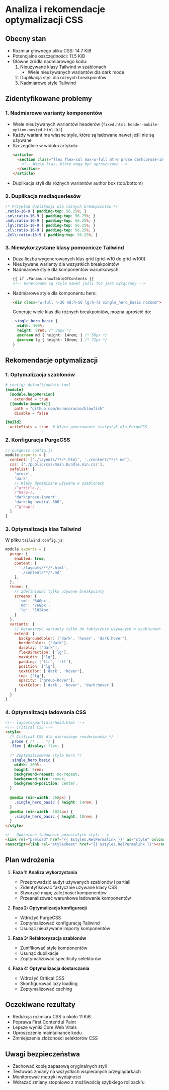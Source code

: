 # Analiza i rekomendacje optymalizacji CSS

## Obecny stan
- Rozmiar głównego pliku CSS: 14.7 KiB
- Potencjalne oszczędności: 11.5 KiB
- Główne źródła nadmiarowego kodu:
  1. Nieużywane klasy Tailwind w szablonach
     - Wiele nieużywanych wariantów dla dark mode
  2. Duplikacja styli dla różnych breakpointów
  3. Nadmiarowe style Tailwind

## Zidentyfikowane problemy

### 1. Nadmiarowe warianty komponentów
- Wiele nieużywanych wariantów headerów (`fixed.html`, `header-mobile-option-nested.html` itd.)
- Każdy wariant ma własne style, które są ładowane nawet jeśli nie są używane
- Szczególnie w widoku artykułu:
  ```html
  <article>
    <section class="flex flex-col max-w-full mt-0 prose dark:prose-invert lg:flex-row">
      <!-- Wiele klas, które mogą być uproszczone -->
    </section>
  </article>
  ```
- Duplikacja styli dla różnych wariantów author box (top/bottom)

### 2. Duplikacja mediaqueriesów
```css
/* Przykład duplikacji dla różnych breakpointów */
.ratio-16-9 { padding-top: 56.25%; }
.sm\:ratio-16-9 { padding-top: 56.25%; }
.md\:ratio-16-9 { padding-top: 56.25%; }
.lg\:ratio-16-9 { padding-top: 56.25%; }
.xl\:ratio-16-9 { padding-top: 56.25%; }
.2xl\:ratio-16-9 { padding-top: 56.25%; }
```

### 3. Niewykorzystane klasy pomocnicze Tailwind
- Duża liczba wygenerowanych klas grid (grid-w10 do grid-w100)
- Nieużywane warianty dla wszystkich breakpointów
- Nadmiarowe style dla komponentów warunkowych:
  ```html
  {{ if .Params.showTableOfContents }}
  <!-- Generowane są style nawet jeśli ToC jest wyłączony -->
  ```
- Nadmiarowe style dla komponentu hero:
  ```html
  <div class="w-full h-36 md:h-56 lg:h-72 single_hero_basic nozoom">
  ```
  Generuje wiele klas dla różnych breakpointów, można uprościć do:
  ```css
  .single_hero_basic {
    width: 100%;
    height: 9rem; /* 36px */
    @screen md { height: 14rem; } /* 56px */
    @screen lg { height: 18rem; } /* 72px */
  }
  ```

## Rekomendacje optymalizacji

### 1. Optymalizacja szablonów
```toml
# config/_default/module.toml
[module]
  [module.hugoVersion]
    extended = true
  [[module.imports]]
    path = "github.com/nunocoracao/blowfish"
    disable = false

[build]
  writeStats = true  # Włącz generowanie statystyk dla PurgeCSS
```

### 2. Konfiguracja PurgeCSS
```js
// purgecss.config.js
module.exports = {
  content: ['./layouts/**/*.html', './content/**/*.md'],
  css: ['./public/css/main.bundle.min.css'],
  safelist: [
    'prose',
    'dark',
    // Klasy dynamiczne używane w szablonach
    /^article-/,
    /^hero-/,
    'dark:prose-invert',
    'dark:bg-neutral-800',
    /^group-/
  ]
}
```

### 3. Optymalizacja klas Tailwind
W pliku `tailwind.config.js`:
```js
module.exports = {
  purge: {
    enabled: true,
    content: [
      './layouts/**/*.html',
      './content/**/*.md'
    ],
  },
  theme: {
    // Zdefiniować tylko używane breakpointy
    screens: {
      'sm': '640px',
      'md': '768px',
      'lg': '1024px'
    }
  },
  variants: {
    // Ograniczyć warianty tylko do faktycznie używanych w szablonach
    extend: {
      backgroundColor: ['dark', 'hover', 'dark:hover'],
      borderColor: ['dark'],
      display: ['dark'],
      flexDirection: ['lg'],
      maxWidth: ['lg'],
      padding: ['ltr', 'rtl'],
      position: ['lg'],
      textColor: ['dark', 'hover'],
      top: ['lg'],
      opacity: ['group-hover'],
      textColor: ['dark', 'hover', 'dark:hover']
    }
  }
}
```

### 4. Optymalizacja ładowania CSS
```html
<!-- layouts/partials/head.html -->
<!-- Critical CSS -->
<style>
  /* Critical CSS dla pierwszego renderowania */
  .prose { /* ... */ }
  .flex { display: flex; }
  
  /* Zoptymalizowane style hero */
  .single_hero_basic {
    width: 100%;
    height: 9rem;
    background-repeat: no-repeat;
    background-size: cover;
    background-position: center;
  }
  
  @media (min-width: 768px) {
    .single_hero_basic { height: 14rem; }
  }
  @media (min-width: 1024px) {
    .single_hero_basic { height: 18rem; }
  }
</style>

<!-- Opóźnione ładowanie pozostałych styli -->
<link rel="preload" href="{{ $styles.RelPermalink }}" as="style" onload="this.onload=null;this.rel='stylesheet'">
<noscript><link rel="stylesheet" href="{{ $styles.RelPermalink }}"></noscript>
```

## Plan wdrożenia

1. **Faza 1: Analiza wykorzystania**
   - Przeprowadzić audyt używanych szablonów i partiali
   - Zidentyfikować faktycznie używane klasy CSS
   - Stworzyć mapę zależności komponentów
   - Przeanalizować warunkowe ładowanie komponentów
   
2. **Faza 2: Optymalizacja konfiguracji**
   - Wdrożyć PurgeCSS
   - Zoptymalizować konfigurację Tailwind
   - Usunąć nieużywane importy komponentów

3. **Faza 3: Refaktoryzacja szablonów**
   - Zunifikować style komponentów
   - Usunąć duplikacje
   - Zoptymalizować specificity selektorów

4. **Faza 4: Optymalizacja dostarczania**
   - Wdrożyć Critical CSS
   - Skonfigurować lazy loading
   - Zoptymalizować caching

## Oczekiwane rezultaty
- Redukcja rozmiaru CSS o około 11 KiB
- Poprawa First Contentful Paint
- Lepsze wyniki Core Web Vitals
- Uproszczenie maintainance kodu
- Zmniejszenie złożoności selektorów CSS

## Uwagi bezpieczeństwa
- Zachować kopię zapasową oryginalnych styli
- Testować zmiany na wszystkich wspieranych przeglądarkach
- Monitorować metryki wydajności
- Wdrażać zmiany stopniowo z możliwością szybkiego rollback'u